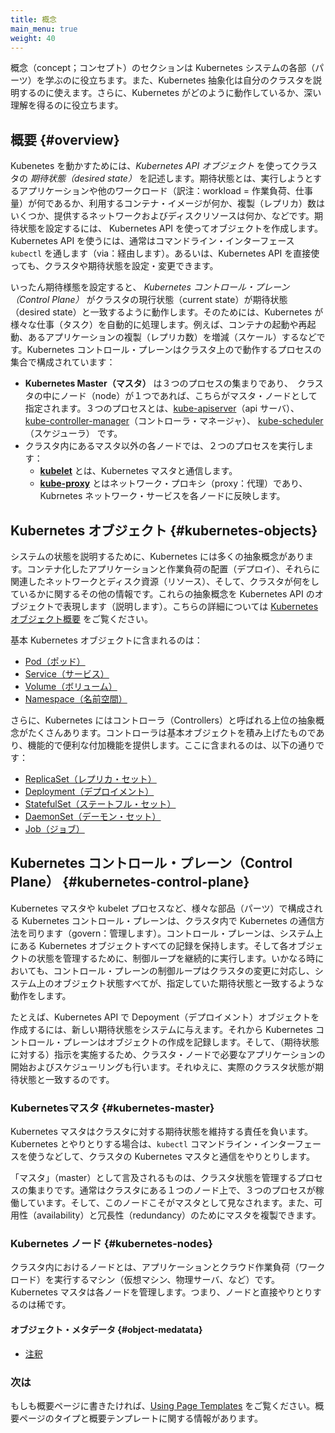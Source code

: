 ```yaml
---
title: 概念
main_menu: true
weight: 40
---
```


<!---
The Concepts section helps you learn about the parts of the Kubernetes system and the abstractions Kubernetes uses to represent your cluster, and helps you obtain a deeper understanding of how Kubernetes works.
-->
概念（concept；コンセプト）のセクションは Kubernetes システムの各部（パーツ）を学ぶのに役立ちます。また、Kubernetes 抽象化は自分のクラスタを説明するのに使えます。さらに、Kubernetes がどのように動作しているか、深い理解を得るのに役立ちます。

<!--
## Overview
-->
## 概要 {#overview}

<!---
To work with Kubernetes, you use *Kubernetes API objects* to describe your cluster's *desired state*: what applications or other workloads you want to run, what container images they use, the number of replicas, what network and disk resources you want to make available, and more. You set your desired state by creating objects using the Kubernetes API, typically via the command-line interface, `kubectl`. You can also use the Kubernetes API directly to interact with the cluster and set or modify your desired state.
-->
Kubenetes を動かすためには、*Kubernetes API オブジェクト* を使ってクラスタの *期待状態（desired state）* を記述します。期待状態とは、実行しようとするアプリケーションや他のワークロード（訳注：workload = 作業負荷、仕事量）が何であるか、利用するコンテナ・イメージが何か、複製（レプリカ）数はいくつか、提供するネットワークおよびディスクリソースは何か、などです。期待状態を設定するには、 Kubernetes API を使ってオブジェクトを作成します。Kubernetes API を使うには、通常はコマンドライン・インターフェース `kubectl` を通します（via：経由します）。あるいは、Kubernetes API を直接使っても、クラスタや期待状態を設定・変更できます。

<!--
Once you've set your desired state, the *Kubernetes Control Plane* works to make the cluster's current state match the desired state. To do so, Kubernetes performs a variety of tasks automatically--such as starting or restarting containers, scaling the number of replicas of a given application, and more. The Kubernetes Control Plane consists of a collection of processes running on your cluster: 
-->
いったん期待様態を設定すると、 *Kubernetes コントロール・プレーン（Control Plane）* がクラスタの現行状態（current state）が期待状態（desired state）と一致するように動作します。そのためには、Kubernetes が様々な仕事（タスク）を自動的に処理します。例えば、コンテナの起動や再起動、あるアプリケーションの複製（レプリカ数）を増減（スケール）するなどです。Kubernetes コントロール・プレーンはクラスタ上ので動作するプロセスの集合で構成されています：

<!--
* The **Kubernetes Master** is a collection of three processes that run on a single node in your cluster, which is designated as the master node. Those processes are: [kube-apiserver](/docs/admin/kube-apiserver/), [kube-controller-manager](/docs/admin/kube-controller-manager/) and [kube-scheduler](/docs/admin/kube-scheduler/).
* Each individual non-master node in your cluster runs two processes:
  * **[kubelet](/docs/admin/kubelet/)**, which communicates with the Kubernetes Master.
  * **[kube-proxy](/docs/admin/kube-proxy/)**, a network proxy which reflects Kubernetes networking services on each node.
-->
* **Kubernetes Master（マスタ）** は３つのプロセスの集まりであり、　クラスタの中にノード（node）が１つであれば、こちらがマスタ・ノードとして指定されます。３つのプロセスとは、[kube-apiserver](/jp/docs/admin/kube-apiserver/)（api サーバ）、 [kube-controller-manager](/jp/docs/admin/kube-controller-manager/)（コントローラ・マネージャ）、 [kube-scheduler](/jp/docs/admin/kube-scheduler/)（スケジューラ） です。
* クラスタ内にあるマスタ以外の各ノードでは、２つのプロセスを実行します：
  * **[kubelet](/jp/docs/admin/kubelet/)** とは、Kubernetes マスタと通信します。
  * **[kube-proxy](/jp/docs/admin/kube-proxy/)** とはネットワーク・プロキシ（proxy：代理）であり、Kubrnetes ネットワーク・サービスを各ノードに反映します。

<!--
## Kubernetes Objects
-->
## Kubernetes オブジェクト {#kubernetes-objects}

<!--
Kubernetes contains a number of abstractions that represent the state of your system: deployed containerized applications and workloads, their associated network and disk resources, and other information about what your cluster is doing. These abstractions are represented by objects in the Kubernetes API; see the [Kubernetes Objects overview](/docs/concepts/abstractions/overview/) for more details. 
-->
システムの状態を説明するために、Kubernetes には多くの抽象概念があります。コンテナ化したアプリケーションと作業負荷の配置（デプロイ）、それらに関連したネットワークとディスク資源（リソース）、そして、クラスタが何をしているかに関するその他の情報です。これらの抽象概念を Kubernetes API のオブジェクトで表現します（説明します）。こちらの詳細については [Kubernetes オブジェクト概要](/jp/docs/concepts/abstractions/overview/) をご覧ください。

<!--
The basic Kubernetes objects include:
-->
基本 Kubernetes オブジェクトに含まれるのは：

<!--
* [Pod](/docs/concepts/workloads/pods/pod-overview/)
* [Service](/docs/concepts/services-networking/service/)
* [Volume](/docs/concepts/storage/volumes/)
* [Namespace](/docs/concepts/overview/working-with-objects/namespaces/)
-->
* [Pod（ポッド）](/jp/docs/concepts/workloads/pods/pod-overview/)
* [Service（サービス）](/jp/docs/concepts/services-networking/service/)
* [Volume（ボリューム）](/jp/docs/concepts/storage/volumes/)
* [Namespace（名前空間）](/jp/docs/concepts/overview/working-with-objects/namespaces/)

<!--
In addition, Kubernetes contains a number of higher-level abstractions called Controllers. Controllers build upon the basic objects, and provide additional functionality and convenience features. They include:
-->
さらに、Kubernetes にはコントローラ（Controllers）と呼ばれる上位の抽象概念がたくさんあります。コントローラは基本オブジェクトを積み上げたものであり、機能的で便利な付加機能を提供します。ここに含まれるのは、以下の通りです：

<!--
* [ReplicaSet](/docs/concepts/workloads/controllers/replicaset/)
* [Deployment](/docs/concepts/workloads/controllers/deployment/)
* [StatefulSet](/docs/concepts/workloads/controllers/statefulset/)
* [DaemonSet](/docs/concepts/workloads/controllers/daemonset/)
* [Job](/docs/concepts/workloads/controllers/jobs-run-to-completion/)
-->
* [ReplicaSet（レプリカ・セット）](/jp/docs/concepts/workloads/controllers/replicaset/)
* [Deployment（デプロイメント）](/jp/docs/concepts/workloads/controllers/deployment/)
* [StatefulSet（ステートフル・セット）](/jp/docs/concepts/workloads/controllers/statefulset/)
* [DaemonSet（デーモン・セット）](/jp/docs/concepts/workloads/controllers/daemonset/)
* [Job（ジョブ）](/jp/docs/concepts/workloads/controllers/jobs-run-to-completion/)

<!--
## Kubernetes Control Plane
-->
## Kubernetes コントロール・プレーン（Control Plane） {#kubernetes-control-plane}

<!--
The various parts of the Kubernetes Control Plane, such as the Kubernetes Master and kubelet processes, govern how Kubernetes communicates with your cluster. The Control Plane maintains a record of all of the Kubernetes Objects in the system, and runs continuous control loops to manage those objects' state. At any given time, the Control Plane's control loops will respond to changes in the cluster and work to make the actual state of all the objects in the system match the desired state that you provided.
-->
Kubernetes マスタや kubelet プロセスなど、様々な部品（パーツ）で構成される Kubernetes コントロール・プレーンは、クラスタ内で Kubernetes の通信方法を司ります（govern：管理します）。コントロール・プレーンは、システム上にある Kubernetes オブジェクトすべての記録を保持します。そして各オブジェクトの状態を管理するために、制御ループを継続的に実行します。いかなる時においても、コントロール・プレーンの制御ループはクラスタの変更に対応し、システム上のオブジェクト状態すべてが、指定していた期待状態と一致するような動作をします。

<!--
For example, when you use the Kubernetes API to create a Deployment object, you provide a new desired state for the system. The Kubernetes Control Plane records that object creation, and carries out your instructions by starting the required applications and scheduling them to cluster nodes--thus making the cluster's actual state match the desired state.
-->
たとえば、Kubernetes API で Depoyment（デプロイメント）オブジェクトを作成するには、新しい期待状態をシステムに与えます。それから Kubernetes コントロール・プレーンはオブジェクトの作成を記録します。そして、（期待状態に対する）指示を実施するため、クラスタ・ノードで必要なアプリケーションの開始およびスケジューリングも行います。それゆえに、実際のクラスタ状態が期待状態と一致するのです。

<!--
### Kubernetes Master
-->
### Kubernetesマスタ {#kubernetes-master}

<!--
The Kubernetes master is responsible for maintaining the desired state for your cluster. When you interact with Kubernetes, such as by using the `kubectl` command-line interface, you're communicating with your cluster's Kubernetes master.
-->
Kubernetes マスタはクラスタに対する期待状態を維持する責任を負います。 Kubernetes とやりとりする場合は、`kubectl` コマンドライン・インターフェースを使うなどして、クラスタの Kubernetes マスタと通信をやりとりします。

<!--
> The "master" refers to a collection of processes managing the cluster state.  Typically these processes are all run on a single node in the cluster, and this node is also referred to as the master. The master can also be replicated for availability and redundancy.
-->
「マスタ」（master）として言及されるものは、クラスタ状態を管理するプロセスの集まりです。通常はクラスタにある１つのノード上で、３つのプロセスが稼働しています。そして、このノードこそがマスタとして見なされます。また、可用性（availability）と冗長性（redundancy）のためにマスタを複製できます。

<!--
### Kubernetes Nodes
-->
### Kubernetes ノード {#kubernetes-nodes}

<!--
The nodes in a cluster are the machines (VMs, physical servers, etc) that run your applications and cloud workflows. The Kubernetes master controls each node; you'll rarely interact with nodes directly.
-->
クラスタ内におけるノードとは、アプリケーションとクラウド作業負荷（ワークロード）を実行するマシン（仮想マシン、物理サーバ、など）です。Kubernetes マスタは各ノードを管理します。つまり、ノードと直接やりとりするのは稀です。

<!--
#### Object Metadata
-->
#### オブジェクト・メタデータ {#object-medatata}


* [注釈](/jp/docs/concepts/overview/working-with-objects/annotations/)

<!--
### What's next
-->
### 次は

<!--
If you would like to write a concept page, see
[Using Page Templates](/docs/home/contribute/page-templates/)
for information about the concept page type and the concept template.
-->
もしも概要ページに書きたければ、[Using Page Templates](/docs/home/contribute/page-templates/) をご覧ください。概要ページのタイプと概要テンプレートに関する情報があります。
